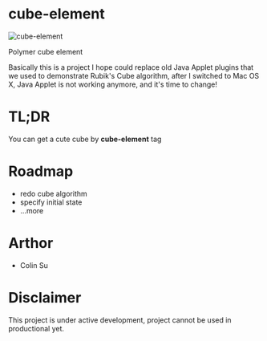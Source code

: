 cube-element
============

![cube-element](https://cloud.githubusercontent.com/assets/374786/3767164/da5a5002-18ca-11e4-9d98-49053f6ac4e0.png)

Polymer cube element

Basically this is a project I hope could replace old Java Applet plugins that we used to demonstrate Rubik's Cube algorithm, after I switched to Mac OS X, Java Applet is not working anymore, and it's time to change!


# TL;DR

You can get a cute cube by **cube-element** tag

# Roadmap

* redo cube algorithm
* specify initial state
* ...more

# Arthor

* Colin Su

# Disclaimer

This project is under active development, project cannot be used in productional yet.

